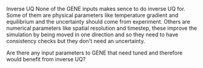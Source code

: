 Inverse UQ
None of the GENE inputs makes sence to do inverse UQ for. Some of them are physical parameters like temperature gradient and equilibrium and the uncertainty should come from experiment. Others are numerical parameters like spatial resolution and timestep, these improve the simulation by being moved in one direction and so they need to have consistency checks but they don't need an uncertainty. 

Are there any input parameters to GENE that need tuned and therefore would benefit from inverse UQ? 
